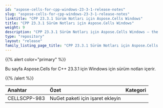```yaml
---
id: "aspose-cells-for-cpp-windows-23-3-1-release-notes"
slug: "aspose-cells-for-cpp-windows-23-3-1-release-notes"
linktitle: "CPP 23.3.1 Sürüm Notları için Aspose.Cells Windows"
title: "CPP 23.3.1 Sürüm Notları için Aspose.Cells Windows"
weight: 9
description: "CPP 23.3.1 Sürüm Notları için Aspose.Cells Windows – the latest updates and fixes."
type: "repository"
layout: "release"
family_listing_page_title: "CPP 23.3.1 Sürüm Notları için Aspose.Cells Windows"
---
```

{{% alert color="primary" %}}

Bu sayfa Aspose.Cells for C++ 23.3.1 için Windows için sürüm notları içerir.

{{% /alert %}}

|**Anahtar**|**Özet**|**Kategori**|
| :- | :- | :- |
|CELLSCPP-983|NuGet paketi için işaret ekleyin|
